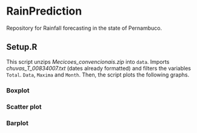 # RainPrediction
Repository for Rainfall forecasting in the state of Pernambuco.

## Setup.R

This script unzips *Mecicoes_convencionais.zip* into ```data```. Imports *chuvas_T_00834007.txt* (dates already formatted) and filters the variables ```Total```. ```Data```, ```Maxima``` and ```Month```. Then, the script plots the following graphs.

### Boxplot

### Scatter plot

### Barplot
